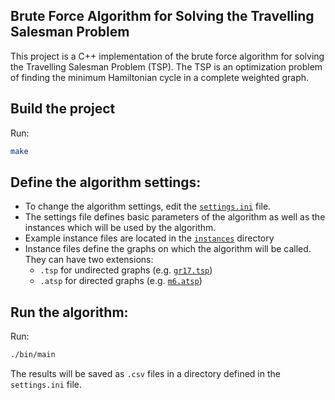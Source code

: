 ## Brute Force Algorithm for Solving the Travelling Salesman Problem

This project is a C++ implementation of the brute force algorithm for solving the Travelling Salesman Problem (TSP). The TSP is an optimization problem of finding the minimum Hamiltonian cycle in a complete weighted graph.

## Build the project

Run:

```bash
make
```

## Define the algorithm settings:

- To change the algorithm settings, edit the [`settings.ini`](settings.ini) file.
- The settings file defines basic parameters of the algorithm as well as the instances which will be used by the algorithm.
- Example instance files are located in the [`instances`](instances) directory
- Instance files define the graphs on which the algorithm will be called. They can have two extensions:
  - `.tsp` for undirected graphs (e.g. [`gr17.tsp`](instances/gr17.tsp))
  - `.atsp` for directed graphs (e.g. [`m6.atsp`](instances/m6.atsp))

## Run the algorithm:

Run:

```bash
./bin/main
```

The results will be saved as `.csv` files in a directory defined in the `settings.ini` file.
